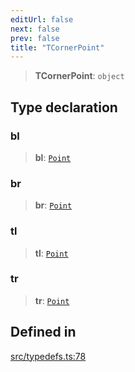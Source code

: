```yaml
---
editUrl: false
next: false
prev: false
title: "TCornerPoint"
---
```


> **TCornerPoint**: `object`

## Type declaration

### bl

> **bl**: [`Point`](/api/classes/point/)

### br

> **br**: [`Point`](/api/classes/point/)

### tl

> **tl**: [`Point`](/api/classes/point/)

### tr

> **tr**: [`Point`](/api/classes/point/)

## Defined in

[src/typedefs.ts:78](https://github.com/fabricjs/fabric.js/blob/c093e29e73123dafcfa091ff4d5e04e690bb796e/src/typedefs.ts#L78)
